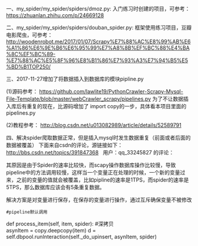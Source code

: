 一、my_spider/my_spider/spiders/dmoz.py: 入门练习时创建的项目，可参考：https://zhuanlan.zhihu.com/p/24669128

二、my_spider/my_spider/spiders/douban_spider.py: 框架使用练习项目，豆瓣电影爬虫，可参考：http://woodenrobot.me/2017/01/07/Scrapy%E7%88%AC%E8%99%AB%E6%A1%86%E6%9E%B6%E6%95%99%E7%A8%8B%EF%BC%88%E4%BA%8C%EF%BC%89-%E7%88%AC%E5%8F%96%E8%B1%86%E7%93%A3%E7%94%B5%E5%BD%B1TOP250/

三、2017-11-27增加了将数据插入到数据库的模块pipline.py

(1)源码参考：
https://github.com/lawlite19/PythonCrawler-Scrapy-Mysql-File-Template/blob/master/webCrawler_scrapy/pipelines.py  为了不让数据插入库后有重复的现在，比源码增加了 import copy的一步，具体看本项目里面的pipelines.py

(2)教程参考：
http://blog.csdn.net/u013082989/article/details/52589791

四、解决spider爬取数据正常，但是插入mysql时发生数据重复（前面或者后面的数据被覆盖）
下面来自csdn的评论，源链接如下：http://bbs.csdn.net/topics/391847368   用户：qq_33245827 的评论：

其原因是由于Spider的速率比较快，而scapy操作数据库操作比较慢，导致pipeline中的方法调用较慢，这样当一个变量正在处理的时候，一个新的变量过来，之前的变量的值就会被覆盖，比如pipline的速率是1TPS，而spider的速率是5TPS，那么数据库应该会有5条重复数据。

解决方案是对变量进行保存，在保存的变量进行操作，通过互斥确保变量不被修改

    #pipeline默认调用
def process_item(self, item, spider):
        #深拷贝        
        asynItem = copy.deepcopy(item)
        d = self.dbpool.runInteraction(self._do_upinsert, asynItem, spider)
